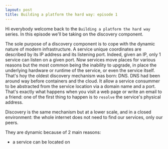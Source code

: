 ```yaml
---
layout: post
title: Building a platform the hard way: episode 1
---
```


Hi everybody welcome back to the `Building a platform the hard way` series. In this episode we'll be taking on the discovery component.

The sole purpose of a discovery component is to cope with the dynamic nature of modern infrastructure.
A service unique coordinates are described by its IP address and its listening port. Indeed, given an IP, only 1 service can listen on a given port.
Now services move places for various reasons but the most common being the inability to upgrade, in place the underlying hardware or runtime of the service, or even the service itself.
That's hoy the oldest discovery mechanism was born: DNS.
DNS had been around way before containers and the cloud. It allow a service consummer to be abstracted from the service location via a domain name and a port. 
That's exactly what happens when you visit a web page or write an email to a friend: one of the first thing to happen is to `resolve` the service's physical address.

Discovery is the same mechanism but at a lower scale, and in a closed environment: the whole internet does not need to find our services, only our peers. 




They are dynamic because of 2 main reasons:

- a service can be located on 
